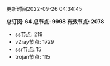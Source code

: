 更新时间2022-09-26 04:34:45

**总订阅: 64**
**总节点: 9998**
**有效节点: 2078**
- ss节点: 219
- v2ray节点: 1729
- ssr节点: 15
- trojan节点: 115
